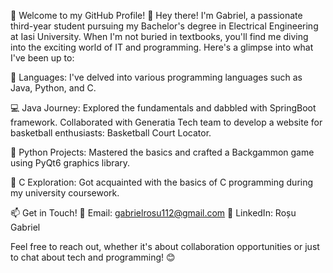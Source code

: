 🚀 Welcome to my GitHub Profile! 🌟
Hey there! I'm Gabriel, a passionate third-year student pursuing my Bachelor's degree in Electrical Engineering at Iasi University. When I'm not buried in textbooks, you'll find me diving into the exciting world of IT and programming. Here's a glimpse into what I've been up to:

📘 Languages: I've delved into various programming languages such as Java, Python, and C.

💻 Java Journey: Explored the fundamentals and dabbled with SpringBoot framework. Collaborated with Generatia Tech team to develop a website for basketball enthusiasts: Basketball Court Locator.

🐍 Python Projects: Mastered the basics and crafted a Backgammon game using PyQt6 graphics library.

🔧 C Exploration: Got acquainted with the basics of C programming during my university coursework.

📫 Get in Touch!
📧 Email: gabrielrosu112@gmail.com
🔗 LinkedIn: Roșu Gabriel

Feel free to reach out, whether it's about collaboration opportunities or just to chat about tech and programming! 😊
